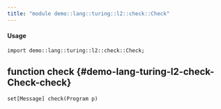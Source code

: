 ```yaml
---
title: "module demo::lang::turing::l2::check::Check"
---
```


#### Usage

`import demo::lang::turing::l2::check::Check;`


## function check {#demo-lang-turing-l2-check-Check-check}

```rascal
set[Message] check(Program p)

```

